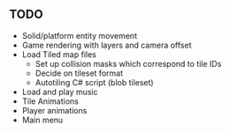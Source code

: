 ## TODO
- Solid/platform entity movement
- Game rendering with layers and camera offset
- Load Tiled map files
  - Set up collision masks which correspond to tile IDs
  - Decide on tileset format
  - Autotiling C# script (blob tileset)
- Load and play music
- Tile Animations
- Player animations
- Main menu

